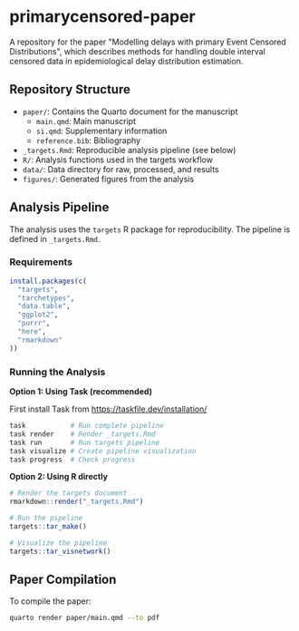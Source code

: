 # primarycensored-paper

A repository for the paper "Modelling delays with primary Event Censored Distributions", which describes methods for handling double interval censored data in epidemiological delay distribution estimation.

## Repository Structure

- `paper/`: Contains the Quarto document for the manuscript
  - `main.qmd`: Main manuscript
  - `si.qmd`: Supplementary information
  - `reference.bib`: Bibliography
- `_targets.Rmd`: Reproducible analysis pipeline (see below)
- `R/`: Analysis functions used in the targets workflow
- `data/`: Data directory for raw, processed, and results
- `figures/`: Generated figures from the analysis

## Analysis Pipeline

The analysis uses the `targets` R package for reproducibility. The pipeline is defined in `_targets.Rmd`.

### Requirements

```r
install.packages(c(
  "targets",
  "tarchetypes", 
  "data.table",
  "ggplot2",
  "purrr",
  "here",
  "rmarkdown"
))
```

### Running the Analysis

**Option 1: Using Task (recommended)**

First install Task from https://taskfile.dev/installation/

```bash
task           # Run complete pipeline
task render    # Render _targets.Rmd
task run       # Run targets pipeline
task visualize # Create pipeline visualization
task progress  # Check progress
```

**Option 2: Using R directly**

```r
# Render the targets document
rmarkdown::render("_targets.Rmd")

# Run the pipeline
targets::tar_make()

# Visualize the pipeline
targets::tar_visnetwork()
```

## Paper Compilation

To compile the paper:

```bash
quarto render paper/main.qmd --to pdf
```
